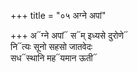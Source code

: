 +++
title = "०५ अग्ने अपां"

+++
अ᳓ग्ने अपां᳓ स᳓म् इध्यसे दुरोणे᳓  
नि᳓त्यः सूनो सहसो जातवेदः  
सध᳓स्थानि मह᳓यमान ऊती᳓